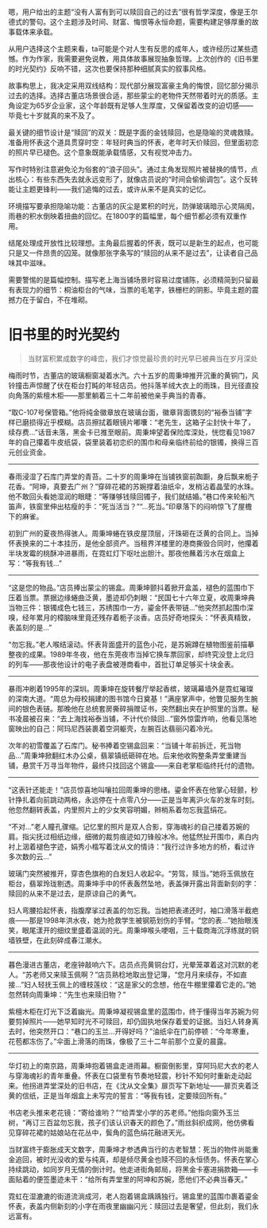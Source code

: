 <ReasoningChainRenderer>
嗯，用户给出的主题“没有人富有到可以赎回自己的过去”很有哲学深度，像是王尔德式的警句。这个主题涉及时间、财富、悔恨等永恒命题，需要构建足够厚重的故事载体来承载。

从用户选择这个主题来看，ta可能是个对人生有反思的成年人，或许经历过某些遗憾。作为作家，我需要避免说教，用具体故事展现抽象哲理。上次创作的《旧书里的时光契约》反响不错，这次也要保持那种细腻真实的叙事风格。

故事构思上，我决定采用双线结构：现代部分展现富豪主角的悔恨，回忆部分揭示过去的选择。选择古董店场景很合适，那些蒙尘的老物件天然带着时光的质感。主角设定为65岁企业家，这个年龄既有足够人生厚度，又保留着改变的迫切感——毕竟七十岁就真的来不及了。

最关键的细节设计是“赎回”的双关：既是字面的金钱赎回，也是隐喻的灵魂救赎。准备用怀表这个道具贯穿时空：年轻时典当的怀表，老年时天价赎回，但里面初恋的照片早已褪色。这个意象既能承载情感，又有视觉冲击力。

写作时特别注意避免沦为俗套的“浪子回头”。通过主角发现照片被替换的情节，点出核心：有些东西失去就永远变形了，就像店员说的“时间会偷偷调包”。这个反转能让主题更锋利——我们追悔的过去，或许从来不是真实的记忆。

环境描写要承担隐喻功能：古董店的灰尘是累积的时光，防弹玻璃暗示心灵隔阂，雨巷的积水倒映着扭曲的回忆。在1800字的篇幅里，每个细节都必须有双重作用。

结尾处理成开放性比较理想。主角最后握着的怀表，既可以是新生的起点，也可能只是又一件昂贵的囚笼。就像那张字条写的“赎回的从来不是过去”，让读者自己品味其中滋味。

需要警惕的是篇幅控制。描写老上海当铺场景时容易过度铺陈，必须精简到只留最有表现力的细节：桐油柜台的气味，当票的毛笔字，铁栅栏的阴影。毕竟主题的震撼力在于留白，不在堆砌。
</ReasoningChainRenderer>

# 旧书里的时光契约

> 当财富积累成数字的峰峦，我们才惊觉最珍贵的时光早已被典当在岁月深处  

梅雨时节，古董店的玻璃橱窗凝着水汽。六十五岁的周秉坤推开沉重的黄铜门，风铃撞击声惊醒了伏在柜台打盹的年轻店员。他抖落羊绒大衣上的雨珠，目光径直投向角落的紫檀木柜——那里躺着三十二年前被他亲手典当的青春。

“取C-107号保管箱。”他将纯金徽章放在玻璃台面，徽章背面镌刻的“裕泰当铺”字样已磨损得近乎模糊。店员擦拭着眼镜片嘟囔：“老先生，这箱子尘封快十年了，续存费...”话音未落，黑金卡已推至眼前。周秉坤望着保险库深处，恍惚看见1987年的自己攥着牛皮纸袋，袋里装着初恋织的围巾和母亲临终前给的银镯，换得三百元创业资金。

***

春雨浸湿了石库门弄堂的青苔。二十岁的周秉坤在当铺铁窗前踟蹰，身后飘来栀子花香。“阿坤，真要去广州？”穿碎花裙的苏婉撑着油纸伞，发梢沾着晶莹的水珠。他不敢回头看她湿润的眼睫：“等赚够钱赎回镯子，我们就结婚。”巷口传来轮船汽笛声，铁窗里伸出枯瘦的手：“死当活当？”“...死当。”印章落下的闷响惊飞了屋檐下的麻雀。

初到广州的夏夜热得骇人。周秉坤蜷在铁皮屋顶层，汗珠砸在泛黄的合同上。当掉怀表换来的二十本挂历，是他全部资产。当租界洋楼里的港商撕毁合同时，他攥着半块发霉的桃酥冲进暴雨，在霓虹灯下呕吐出胆汁。那夜他蘸着污水在烟盒上写：“等我有钱...”

***

“这是您的物品。”店员捧出蒙尘的锡盒。周秉坤颤抖着掀开盒盖，褪色的蓝围巾下压着当票。票据边缘蜷曲泛黄，墨迹却仍刺眼：“民国七十六年立夏，收周秉坤典当物三件：银镯成色七钱三，苏绣围巾一方，鎏金怀表带链...”他突然抓起围巾深嗅，经年累月的樟脑味里竟还残存着栀子淡香。店员好奇地探头：“怀表真精致，表盖刻的是...”

“勿忘我。”老人喉结滚动。怀表背面盛开的蓝色小花，是苏婉蹲在植物图鉴前描摹整夜的成果。1989年冬夜，他在东莞夜市当掉它换车票回家，却终究没登上北归的列车——那夜他设计的电子表盘被港商看中，首批订单足够买十块金表。

***

暴雨冲刷着1995年的深圳。周秉坤在旋转餐厅举起香槟，玻璃幕墙外是霓虹璀璨的深南大道。“周总为母校捐建的图书馆今日奠基！”满座掌声中，他瞥见服务生腕间的银色表链。那晚他在总统套房撕碎捐赠证书，突然翻出夹在护照里的当票。秘书凌晨被召来：“去上海找裕泰当铺，不计代价赎回...”窗外惊雷炸响，他看见落地窗映出的自己：阿玛尼西装裹着空洞躯壳，左腕百达翡丽闪着冷光。

次年的初雪覆盖了石库门。秘书捧着空锡盒回来：“当铺十年前拆迁，死当物品...”周秉坤掀翻红木办公桌，翡翠镇纸砸碎在地。后来他收购整条弄堂重建当铺，悬赏千万寻当年物件，最终只找回这个锡盒——来自老掌柜临终托付的遗物。

***

“这表针还能走！”店员惊喜地叫嚷拉回周秉坤的思绪。鎏金怀表在他掌心轻颤，秒针挣扎着向前跳动两格，永远停在十点零八分——正是当年离沪火车的发车时刻。他忽然翻转表盖，内里照片上的少女笑容明媚，辫梢系着勿忘我蓝绢花。

“不对...”老人瞳孔骤缩。记忆里的照片是双人合影，穿海魂衫的自己搂着苏婉的肩。指尖抚过相纸边缘，细微的裁剪痕迹如刀锋般冰冷。他猛然扯开围巾，素白内衬上洇着褪色字迹，娟秀小楷写着沈从文的情诗：“我行过许多地方的桥，看过许多次数的云...”

玻璃门突然被推开，穿杏色旗袍的白发妇人收起伞。“劳驾，赎当。”她将玉佩放在柜台，翡翠玲珑剔透。周秉坤手中的怀表轰然坠地，表盖弹开露出背面新刻的字：赎回的从来不是过去，是原谅自己的勇气。

妇人弯腰拾起怀表，指腹摩挲过表盖的勿忘我。当她把表递还时，袖口滑落半截疤痕——那是1998年洪水夜，她为抢救学生被钢筋划伤的手臂。“您的表...”她抬眼浅笑，眼尾漾开的细纹里盛着温润的光。周秉坤喉头哽咽，三十载商海沉浮练就的铜墙铁壁，在此刻碎成春江潮水。

***

暮色漫进古董店，老座钟敲响六下。店员点亮黄铜台灯，光晕笼罩着这对沉默的老人。“苏老师又来赎玉佩啊？”店员熟稔地取出登记簿，“您月月来续存，不如直接...”妇人轻抚玉佩上的缠枝莲纹：“这是家父的念想，他在牛棚里攥着它走的。”她忽然转向周秉坤：“先生也来赎旧物？”

紫檀木柜在灯光下泛着幽光。周秉坤凝视锡盒里的蓝围巾，终于懂得当年苏婉为何要剪掉照片——她早知时光不可赎回，却仍固执地保存着爱的证据。当妇人转身离去时，他突然开口：“巷口的玉兰...开得好吗？”油纸伞在门前停顿：“今年寒重，花苞都冻伤了。”伞面上滑落的雨珠，像极了三十二年前那个立夏的晨露。

***

华灯初上的南京路，周秉坤抱着锡盒走进雨幕。橱窗倒影里，穿阿玛尼大衣的老人与穿海魂衫的青年重叠。怀表在口袋里有节奏地轻震，秒针不知何时重新走动起来。他拐进弄堂深处的旧书店，在《沈从文全集》扉页写下新地址——扉页夹着泛黄的信纸，正是当年烟盒上未写完的誓言：“等我有钱，定要赎回所有。”

书店老头推来老花镜：“寄给谁哟？”“给弄堂小学的苏老师。”他指向窗外玉兰树，“再订三百盆勿忘我，孩子们该认识春天的颜色了。”雨丝斜织成网，他仿佛看见穿碎花裙的姑娘站在花丛中，鬓角的蓝色绢花融进天光。

当财富终于膨胀成天文数字，周秉坤才参透典当行的古老智慧：死当的物件尚能重金追回，被时光没收的爱与纯真，却是倾尽黄金也赎不回的永恒债务。怀表在掌心持续跳动，如同岁月无情的倒计时。他走进街角邮局，将黑金卡塞进捐款箱——卡面贴着的便签墨迹未干：“给所有弄堂里的阿坤和苏婉，愿他们不必典当春天。”

霓虹在湿漉漉的街道流淌成河，老人抱着锡盒踽踽独行。锡盒里的蓝围巾裹着鎏金怀表，表盖内侧新刻的小字在雨夜里幽幽闪光：赎回过去是奢望，但此刻，我们永远富有。